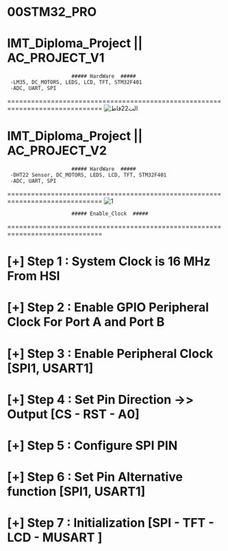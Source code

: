 # 00STM32_PRO

# IMT_Diploma_Project || AC_PROJECT_V1

	                     ##### HardWare  #####
     -LM35, DC_MOTORS, LEDS, LCD, TFT, STM32F401 
     -ADC, UART, SPI
  ==============================================================================
![الت22قاط](https://user-images.githubusercontent.com/56202060/211933189-560f846f-2e43-4828-a220-83d6c65f2248.PNG)
# IMT_Diploma_Project || AC_PROJECT_V2

	                     ##### HardWare  #####
     -DHT22 Sensor, DC_MOTORS, LEDS, LCD, TFT, STM32F401 
     -ADC, UART, SPI
  ==============================================================================
  ![1](https://user-images.githubusercontent.com/56202060/211934934-720bfdc1-5f90-4e02-bcdf-c5c9fab825c5.PNG)



  
	                     ##### Enable_Clock  #####
  ==============================================================================
 # [+] Step 1 : System Clock is 16 MHz From HSI
 # [+] Step 2 : Enable GPIO Peripheral Clock For Port A and Port B
 # [+] Step 3 : Enable Peripheral Clock [SPI1, USART1]
 # [+] Step 4 : Set Pin Direction ->> Output [CS - RST - A0]
 # [+] Step 5 : Configure SPI PIN
 # [+] Step 6 : Set Pin Alternative function [SPI1, USART1]
 # [+] Step 7 : Initialization  [SPI - TFT - LCD - MUSART ]
